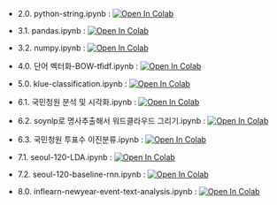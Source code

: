 * 2.0. python-string.ipynb : [![Open In Colab](https://colab.research.google.com/assets/colab-badge.svg)](https://colab.research.google.com/github/pytextbook/pytextbook/blob/main/2.0.%20python-string.ipynb) 

* 3.1. pandas.ipynb : [![Open In Colab](https://colab.research.google.com/assets/colab-badge.svg)](https://colab.research.google.com/github/pytextbook/pytextbook/blob/main/3.1.%20pandas.ipynb) 

* 3.2. numpy.ipynb : [![Open In Colab](https://colab.research.google.com/assets/colab-badge.svg)](https://colab.research.google.com/github/pytextbook/pytextbook/blob/main/3.2.%20numpy.ipynb) 

* 4.0. 단어 벡터화-BOW-tfidf.ipynb : [![Open In Colab](https://colab.research.google.com/assets/colab-badge.svg)](https://colab.research.google.com/github/pytextbook/pytextbook/blob/main/4.0.%20%EB%8B%A8%EC%96%B4%20%EB%B2%A1%ED%84%B0%ED%99%94-BOW-tfidf.ipynb) 

* 5.0. klue-classification.ipynb : [![Open In Colab](https://colab.research.google.com/assets/colab-badge.svg)](https://colab.research.google.com/github/pytextbook/pytextbook/blob/main/5.0.%20klue-classification.ipynb) 

* 6.1. 국민청원 분석 및 시각화.ipynb : [![Open In Colab](https://colab.research.google.com/assets/colab-badge.svg)](https://colab.research.google.com/github/pytextbook/pytextbook/blob/main/6.1.%20%EA%B5%AD%EB%AF%BC%EC%B2%AD%EC%9B%90%20%EB%B6%84%EC%84%9D%20%EB%B0%8F%20%EC%8B%9C%EA%B0%81%ED%99%94.ipynb) 

* 6.2. soynlp로 명사추출해서 워드클라우드 그리기.ipynb : [![Open In Colab](https://colab.research.google.com/assets/colab-badge.svg)](https://colab.research.google.com/github/pytextbook/pytextbook/blob/main/6.2.%20soynlp%EB%A1%9C%20%EB%AA%85%EC%82%AC%EC%B6%94%EC%B6%9C%ED%95%B4%EC%84%9C%20%EC%9B%8C%EB%93%9C%ED%81%B4%EB%9D%BC%EC%9A%B0%EB%93%9C%20%EA%B7%B8%EB%A6%AC%EA%B8%B0.ipynb) 

* 6.3. 국민청원 투표수 이진분류.ipynb : [![Open In Colab](https://colab.research.google.com/assets/colab-badge.svg)](https://colab.research.google.com/github/pytextbook/pytextbook/blob/main/6.3.%20%EA%B5%AD%EB%AF%BC%EC%B2%AD%EC%9B%90%20%ED%88%AC%ED%91%9C%EC%88%98%20%EC%9D%B4%EC%A7%84%EB%B6%84%EB%A5%98.ipynb) 

* 7.1. seoul-120-LDA.ipynb : [![Open In Colab](https://colab.research.google.com/assets/colab-badge.svg)](https://colab.research.google.com/github/pytextbook/pytextbook/blob/main/7.1.%20seoul-120-LDA.ipynb) 

* 7.2. seoul-120-baseline-rnn.ipynb : [![Open In Colab](https://colab.research.google.com/assets/colab-badge.svg)](https://colab.research.google.com/github/pytextbook/pytextbook/blob/main/7.2.%20seoul-120-baseline-rnn.ipynb) 

* 8.0. inflearn-newyear-event-text-analysis.ipynb : [![Open In Colab](https://colab.research.google.com/assets/colab-badge.svg)](https://colab.research.google.com/github/pytextbook/pytextbook/blob/main/8.0.%20inflearn-newyear-event-text-analysis.ipynb) 
